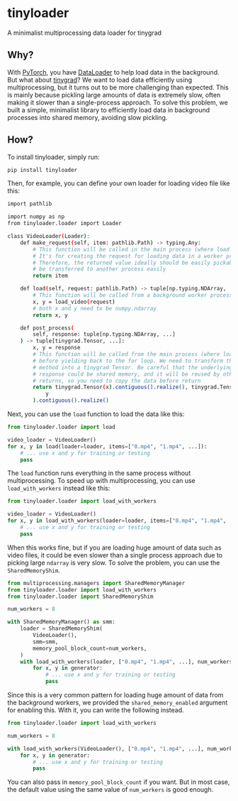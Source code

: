 # tinyloader
A minimalist multiprocessing data loader for tinygrad

## Why?

With [PyTorch](https://pytorch.org), you have [DataLoader](https://docs.pytorch.org/tutorials/beginner/basics/data_tutorial.html) to help load data in the background.
But what about [tinygrad](https://github.com/tinygrad/tinygrad/)?
We want to load data efficiently using multiprocessing, but it turns out to be more challenging than expected.
This is mainly because pickling large amounts of data is extremely slow, often making it slower than a single-process approach.
To solve this problem, we built a simple, minimalist library to efficiently load data in background processes into shared memory, avoiding slow pickling.

## How?

To install tinyloader, simply run:

```bash
pip install tinyloader
```

Then, for example, you can define your own loader for loading video file like this:

```bash
import pathlib

import numpy as np
from tinyloader.loader import Loader

class VideoLoader(Loader):
    def make_request(self, item: pathlib.Path) -> typing.Any:
        # This function will be called in the main process (where load or load_with_worker is invoked)
        # It's for creating the request for loading data in a worker process.
        # Therefore, the returned value ideally should be easily pickable so that it can
        # be transferred to another process easily
        return item

    def load(self, request: pathlib.Path) -> tuple[np.typing.NDArray, ...]:
        # This function will be called from a background worker process if multiprocessing is used,
        x, y = load_video(request)
        # both x and y need to be numpy.ndarray
        return x, y

    def post_process(
        self, response: tuple[np.typing.NDArray, ...]
    ) -> tuple[tinygrad.Tensor, ...]:
        x, y = response
        # This function will be called from the main process (where load or load_with_worker is invoked)
        # before yielding back to the for loop. We need to transform the response returned from the `load`
        # method into a tinygrad Tensor. Be careful that the underlying memory buffer for the passed in
        # response could be shared memory, and it will be reused by other worker after this function
        # returns, so you need to copy the data before return
        return tinygrad.Tensor(x).contiguous().realize(), tinygrad.Tensor(
            y
        ).contiguous().realize()

```

Next, you can use the `load` function to load the data like this:

```python
from tinyloader.loader import load

video_loader = VideoLoader()
for x, y in load(loader=loader, items=["0.mp4", "1.mp4", ...]):
    # ... use x and y for training or testing
    pass

```

The `load` function runs everything in the same process without multiprocessing.
To speed up with multiprocessing, you can use `load_with_workers` instead like this:

```python
from tinyloader.loader import load_with_workers

video_loader = VideoLoader()
for x, y in load_with_workers(loader=loader, items=["0.mp4", "1.mp4", ...], num_worker=8):
    # ... use x and y for training or testing
    pass

```

When this works fine, but if you are loading huge amount of data such as video files, it could be even slower than a single process approach due to picking large `ndarray` is very slow.
To solve the problem, you can use the `SharedMemoryShim`.

```python
from multiprocessing.managers import SharedMemoryManager
from tinyloader.loader import load_with_workers
from tinyloader.loader import SharedMemoryShim

num_workers = 8

with SharedMemoryManager() as smm:
    loader = SharedMemoryShim(
        VideoLoader(),
        smm=smm,
        memory_pool_block_count=num_workers,
    )
    with load_with_workers(loader, ["0.mp4", "1.mp4", ...], num_workers) as generator:
        for x, y in generator:
            # ... use x and y for training or testing
            pass

```

Since this is a very common pattern for loading huge amount of data from the background workers, we provided the `shared_memory_enabled` argument for enabling this.
With it, you can write the following instead.


```python
from tinyloader.loader import load_with_workers

num_workers = 8

with load_with_workers(VideoLoader(), ["0.mp4", "1.mp4", ...], num_workers, shared_memory_enabled=True) as generator:
    for x, y in generator:
        # ... use x and y for training or testing
        pass

```

You can also pass in `memory_pool_block_count` if you want.
But in most case, the default value using the same value of `num_workers` is good enough.
